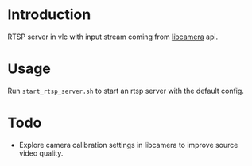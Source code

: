 # Introduction
RTSP server in vlc with input stream coming from [libcamera](https://www.raspberrypi.com/documentation/accessories/camera.html#rtsp) api.

# Usage
Run `start_rtsp_server.sh` to start an rtsp server with the default config.

# Todo
* Explore camera calibration settings in libcamera to improve source video quality.

